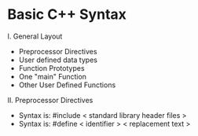 
# Basic C++ Syntax

I. General Layout
 - Preprocessor Directives
 - User defined data types
 - Function Prototypes
 - One "main" Function
 - Other User Defined Functions

II. Preprocessor Directives
 - Syntax is:   #include < standard library header files >  
 - Syntax is:  #define   < identifier > < replacement text >


